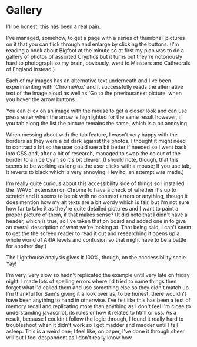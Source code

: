 # Gallery

I'll be honest, this has been a real pain.

I've managed, somehow, to get a page with a series of thumbnail pictures on it that you can flick through and enlarge by clicking the buttons.
(I'm reading a book about Bigfoot at the minute so at first my plan was to do a gallery of photos of assorted Cryptids but it turns out they're notoriously hard to photograph so my brain, obviously, went to Minsters and Cathedrals of England instead.)

Each of my images has an alternative text underneath and I've been experimenting with 'ChromeVox' and it successfully reads the alternative text of the image aloud as well as 'Go to the previous/next picture' when you hover the arrow buttons.

You can click on an image with the mouse to get a closer look and can use press enter when the arrow is highlighted for the same result however, if you tab along the list the picture remains the same, which is a bit annoying.

When messing about with the tab feature, I wasn't very happy with the borders as they were a bit dark against the photos.
I thought it might need to contrast a bit so the user could see a bit better if needed so I went back into CSS and, after a bit of research, managed to swap the colour of the border to a nice Cyan so it's bit clearer. (I should note, though, that this seems to be working as long as the user clicks with a mouse; If you use tab, it reverts to black which is very annoying. Hey ho, an attempt was made.)

I'm really quite curious about this accessibility side of things so I installed the 'WAVE' extension on Chrome to have a check of whether it's up to scratch and it seems to be ok with no contrast errors or anything, though it does mention how my alt texts are a bit wordy which is fair, but I'm not sure how far to take it as they're quite detailed pictures and I want to paint a proper picture of them, if that makes sense? (It did note that I didn't have a header, which is true, so I've taken that on board and added one in to give an overall description of what we're looking at. That being said, I can't seem to get the the screen reader to read it out and researching it opens up a whole world of ARIA levels and confusion so that might have to be a battle for another day.)

The Lighthouse analysis gives it 100%, though, on the acccessibility scale. Yay!

I'm very, very slow so hadn't replicated the example until very late on friday night. I made lots of spelling errors where I'd tried to name things then forget what I'd called them and use something else so they didn't match up. I'm thankful for Sam's giving it a look over as, to be honest, there wouldn't have been anything to hand in otherwise. I've felt like this has been a test of memory recall and replicating more than anything as I don't feel I'm close to understanding javascript, its rules or how it relates to html or css. As a result, because I couldn't follow the logic through, I found it really hard to troubleshoot when it didn't work so I got madder and madder until I fell asleep. This is a weird one; I feel like, on paper, I've done it through sheer will but I feel despondent as I don't really know how.
